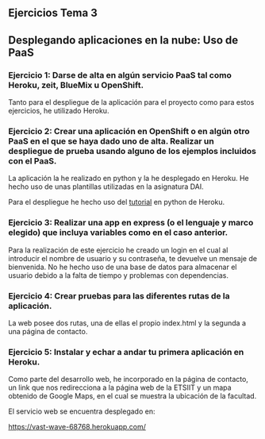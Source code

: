 ## Ejercicios Tema 3

## Desplegando aplicaciones en la nube: Uso de PaaS

### Ejercicio 1: Darse de alta en algún servicio PaaS tal como Heroku, zeit, BlueMix u OpenShift.

Tanto para el despliegue de la aplicación para el proyecto como para estos ejercicios, he utilizado Heroku.

### Ejercicio 2: Crear una aplicación en OpenShift o en algún otro PaaS en el que se haya dado uno de alta. Realizar un despliegue de prueba usando alguno de los ejemplos incluidos con el PaaS.

La aplicación la he realizado en python y la he desplegado en Heroku. He hecho uso de unas plantillas utilizadas en la asignatura DAI.

Para el despliegue he hecho uso del [tutorial](https://devcenter.heroku.com/articles/getting-started-with-python#introduction) en python de Heroku.

### Ejercicio 3: Realizar una app en express (o el lenguaje y marco elegido) que incluya variables como en el caso anterior.

Para la realización de este ejercicio he creado un login en el cual al introducir el nombre de usuario y su contraseña, te devuelve un mensaje de bienvenida. No he hecho uso de una base de datos para almacenar el usuario debido a la falta de tiempo y problemas con dependencias.

### Ejercicio 4: Crear pruebas para las diferentes rutas de la aplicación.

La web posee dos rutas, una de ellas el propio index.html y la segunda a una página de contacto.

### Ejercicio 5: Instalar y echar a andar tu primera aplicación en Heroku.

Como parte del desarrollo web, he incorporado en la página de contacto, un link que nos redirecciona a la página web de la ETSIIT y un mapa obtenido de Google Maps, en el cual se muestra la ubicación de la facultad.

El servicio web se encuentra desplegado en:

https://vast-wave-68768.herokuapp.com/
